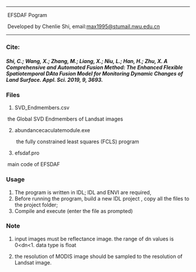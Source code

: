 

-----------------------------------------------------------------------------------------

​																				EFSDAF Pogram

​										Developed by Chenlie Shi, email:max1995@stumail.nwu.edu.cn

-----------------------------------------------------------------------------------------

### Cite: 
 ##### Shi, C.; Wang, X.; Zhang, M.; Liang, X.; Niu, L.; Han, H.; Zhu, X. A Comprehensive and Automated Fusion Method: The Enhanced Flexible Spatiotemporal DAta Fusion Model for Monitoring Dynamic Changes of Land Surface. Appl. Sci. 2019, 9, 3693.




### Files

1.  SVD_Endmembers.csv 

   ​	the Global SVD Endmembers of Landsat images 

2. abundancecaculatemodule.exe

   ​	the fully constrained least squares (FCLS) program

3.  efsdaf.pro

   ​    main code of EFSDAF



### Usage

1.  The program is written in IDL; IDL and ENVI are required,
2.  Before running the program, build a new  IDL project , copy all the files to the project folder;
3.  Compile and execute (enter the file as prompted)



### Note

1. input images must be reflectance image. the range of dn values is 0<dn<1. data type is float

2. the resolution of MODIS image should be sampled to the resolution of Landsat image.



